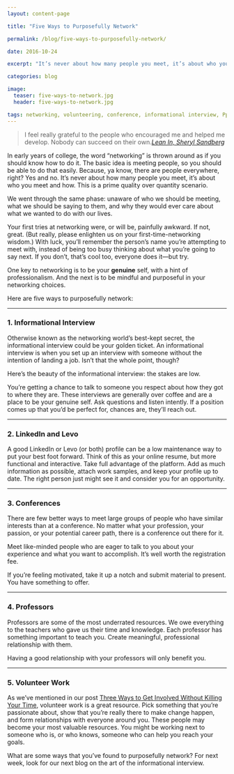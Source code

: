```yaml
---
layout: content-page

title: "Five Ways to Purposefully Network"

permalink: /blog/five-ways-to-purposefully-network/

date: 2016-10-24

excerpt: "It’s never about how many people you meet, it’s about who you meet and how. This is a prime quality over quantity scenario."

categories: blog

image:
  teaser: five-ways-to-network.jpg
  header: five-ways-to-network.jpg

tags: networking, volunteering, conference, informational interview, Pprofessors
---
```


<blockquote>I feel really grateful to the people who encouraged me and helped me develop. Nobody can succeed on their own.<cite><a href="/reading-list/">Lean In, Sheryl Sandberg</a></cite></blockquote>

In early years of college, the word “networking” is thrown around as if you should know how to do it. The basic idea is meeting people, so you should be able to do that easily. Because, ya know, there are people everywhere, right? Yes and no. It’s never about how many people you meet, it’s about who you meet and how. This is a prime quality over quantity scenario. 

We went through the same phase: unaware of who we should be meeting, what we should be saying to them, and why they would ever care about what we wanted to do with our lives. 

Your first tries at networking were, or will be, painfully awkward. If not, great. (But really, please enlighten us on your first-time-networking wisdom.) With luck, you’ll remember the person’s name you’re attempting to meet with, instead of being too busy thinking about what you’re going to say next. If you don’t, that’s cool too, everyone does it—but try.  

One key to networking is to be your **genuine** self, with a hint of professionalism. And the next is to be mindful and purposeful in your networking choices. 

Here are five ways to purposefully network: 

<hr class="secondary">

### 1. Informational Interview

Otherwise known as the networking world’s best-kept secret, the informational interview could be your golden ticket. An informational interview is when you set up an interview with someone without the intention of landing a job. Isn’t that the whole point, though? 

Here’s the beauty of the informational interview: the stakes are low. 

You’re getting a chance to talk to someone you respect about how they got to where they are. These interviews are generally over coffee and are a place to be your genuine self. Ask questions and listen intently. If a position comes up that you’d be perfect for, chances are, they’ll reach out. 

<hr class="secondary">

### 2. LinkedIn and Levo

A good LinkedIn or Levo (or both) profile can be a low maintenance way to put your best foot forward. Think of this as your online resume, but more functional and interactive. Take full advantage of the platform. Add as much information as possible, attach work samples, and keep your profile up to date. The right person just might see it and consider you for an opportunity.

<hr class="secondary">

### 3. Conferences

There are few better ways to meet large groups of people who have similar interests than at a conference. No matter what your profession, your passion, or your potential career path, there is a conference out there for it.

Meet like-minded people who are eager to talk to you about your experience and what you want to accomplish. It’s well worth the registration fee.

If you’re feeling motivated, take it up a notch and submit material to present. You have something to offer.

<hr class="secondary">

### 4. Professors

Professors are some of the most underrated resources. We owe everything to the teachers who gave us their time and knowledge. Each professor has something important to teach you. Create meaningful, professional relationship with them. 

Having a good relationship with your professors will only benefit you. 

<hr class="secondary">

### 5. Volunteer Work

As we’ve mentioned in our post <a href="/blog/three-ways-to-get-involved-without-killing-your-time/">Three Ways to Get Involved Without Killing Your Time</a>, volunteer work is a great resource. Pick something that you’re passionate about, show that you’re really there to make change happen, and form relationships with everyone around you. These people may become your most valuable resources. You might be working next to someone who is, or who knows, someone who can help you reach your goals. 

What are some ways that you’ve found to purposefully network? For next week, look for our next blog on the art of the informational interview.